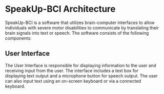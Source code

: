 # SpeakUp-BCI Architecture

SpeakUp-BCI is a software that utilizes brain-computer interfaces to allow individuals with severe motor disabilities to communicate by translating their brain signals into text or speech. The software consists of the following components:

## User Interface

The User Interface is responsible for displaying information to the user and receiving input from the user. The interface includes a text box for displaying text output and a microphone button for speech output. The user can also input text using an on-screen keyboard or via a connected keyboard.
